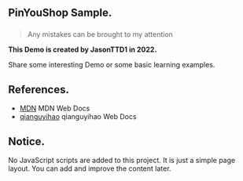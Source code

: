 ## PinYouShop Sample.

### 
> Any mistakes can be brought to my attention

**This Demo is created by JasonTTD1 in 2022.** 

Share some interesting Demo or some basic learning 
examples.



## References.

<ul>
    <li><a href="https://developer.mozilla.org/en-US/">MDN</a> MDN Web Docs</li>
    <li><a href="https://web.qianguyihao.com/">qianguyihao</a> qianguyihao Web Docs</li>
</ul>



## Notice.

No JavaScript scripts are added to this project. It is just a simple page layout. You can add and improve the content later.

